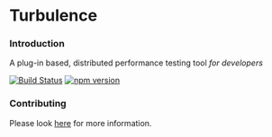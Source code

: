 # Turbulence
### Introduction
A plug-in based, distributed performance testing tool *for developers*

[![Build Status](https://travis-ci.org/njenan/turbulence.svg?branch=master)](https://travis-ci.org/njenan/turbulence)
[![npm version](https://badge.fury.io/js/turbulence.svg)](https://badge.fury.io/js/turbulence)



### Contributing

Please look [here](./CONTRIBUTORS.md) for more information.
